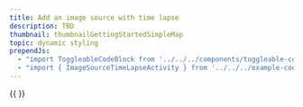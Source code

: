 ```yaml
---
title: Add an image source with time lapse
description: TBD
thumbnail: thumbnailGettingStartedSimpleMap
topic: dynamic styling
prependJs:
  - "import ToggleableCodeBlock from '../../../components/toggleable-code-block'"
  - "import { ImageSourceTimeLapseActivity } from '../../../example-code/ImageSourceTimeLapseActivity.js'"
---
```


<!-- Any notes about this example would go here.  -->

{{
  <ToggleableCodeBlock 
    codeSnippet={ImageSourceTimeLapseActivity}
  />
}}
